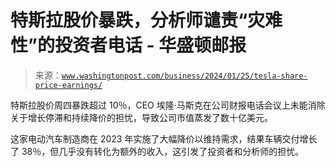 <!--yml

category: 未分类

date: 2024-05-27 15:09:58

-->

# 特斯拉股价暴跌，分析师谴责“灾难性”的投资者电话 - 华盛顿邮报

> 来源：[`www.washingtonpost.com/business/2024/01/25/tesla-share-price-earnings/`](https://www.washingtonpost.com/business/2024/01/25/tesla-share-price-earnings/)

特斯拉股价周四暴跌超过 10％，CEO 埃隆·马斯克在公司财报电话会议上未能消除关于增长停滞和持续降价的担忧，导致公司市值蒸发了数十亿美元。

这家电动汽车制造商在 2023 年实施了大幅降价以维持需求，结果车辆交付增长了 38％，但几乎没有转化为额外的收入，这引发了投资者和分析师的担忧。
